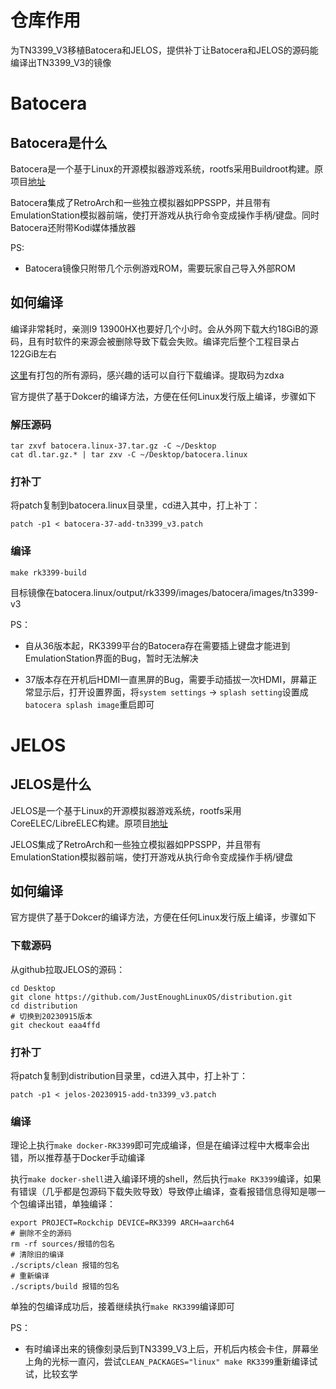 # 仓库作用

为TN3399_V3移植Batocera和JELOS，提供补丁让Batocera和JELOS的源码能编译出TN3399_V3的镜像

# Batocera

## Batocera是什么

Batocera是一个基于Linux的开源模拟器游戏系统，rootfs采用Buildroot构建。原项目[地址](https://github.com/batocera-linux/batocera.linux)

Batocera集成了RetroArch和一些独立模拟器如PPSSPP，并且带有EmulationStation模拟器前端，使打开游戏从执行命令变成操作手柄/键盘。同时Batocera还附带Kodi媒体播放器

PS:

- Batocera镜像只附带几个示例游戏ROM，需要玩家自己导入外部ROM

## 如何编译

编译非常耗时，亲测I9 13900HX也要好几个小时。会从外网下载大约18GiB的源码，且有时软件的来源会被删除导致下载会失败。编译完后整个工程目录占122GiB左右

[这里](https://pan.baidu.com/s/1SVf2VJm_b2v6fLpdQpce8w?pwd=zdxa)有打包的所有源码，感兴趣的话可以自行下载编译。提取码为zdxa

官方提供了基于Dokcer的编译方法，方便在任何Linux发行版上编译，步骤如下

### 解压源码
  
```
tar zxvf batocera.linux-37.tar.gz -C ~/Desktop
cat dl.tar.gz.* | tar zxv -C ~/Desktop/batocera.linux
```

### 打补丁

将patch复制到batocera.linux目录里，cd进入其中，打上补丁：

```
patch -p1 < batocera-37-add-tn3399_v3.patch
```

### 编译
  
```
make rk3399-build
```

目标镜像在batocera.linux/output/rk3399/images/batocera/images/tn3399-v3

PS：

- 自从36版本起，RK3399平台的Batocera存在需要插上键盘才能进到EmulationStation界面的Bug，暂时无法解决

- 37版本存在开机后HDMI一直黑屏的Bug，需要手动插拔一次HDMI，屏幕正常显示后，打开设置界面，将`system settings` -> `splash setting`设置成`batocera splash image`重启即可

# JELOS

## JELOS是什么

JELOS是一个基于Linux的开源模拟器游戏系统，rootfs采用CoreELEC/LibreELEC构建。原项目[地址](https://github.com/JustEnoughLinuxOS/distribution)

JELOS集成了RetroArch和一些独立模拟器如PPSSPP，并且带有EmulationStation模拟器前端，使打开游戏从执行命令变成操作手柄/键盘

## 如何编译

官方提供了基于Dokcer的编译方法，方便在任何Linux发行版上编译，步骤如下

### 下载源码

从github拉取JELOS的源码：

```
cd Desktop
git clone https://github.com/JustEnoughLinuxOS/distribution.git
cd distribution
# 切换到20230915版本
git checkout eaa4ffd
```

### 打补丁

将patch复制到distribution目录里，cd进入其中，打上补丁：

```
patch -p1 < jelos-20230915-add-tn3399_v3.patch
```

### 编译

理论上执行`make docker-RK3399`即可完成编译，但是在编译过程中大概率会出错，所以推荐基于Docker手动编译

执行`make docker-shell`进入编译环境的shell，然后执行`make RK3399`编译，如果有错误（几乎都是包源码下载失败导致）导致停止编译，查看报错信息得知是哪一个包编译出错，单独编译：

```
export PROJECT=Rockchip DEVICE=RK3399 ARCH=aarch64
# 删除不全的源码
rm -rf sources/报错的包名
# 清除旧的编译
./scripts/clean 报错的包名
# 重新编译
./scripts/build 报错的包名
```

单独的包编译成功后，接着继续执行`make RK3399`编译即可

PS：

- 有时编译出来的镜像刻录后到TN3399_V3上后，开机后内核会卡住，屏幕坐上角的光标一直闪，尝试`CLEAN_PACKAGES="linux" make RK3399`重新编译试试，比较玄学
